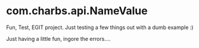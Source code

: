 com.charbs.api.NameValue
========================

Fun, Test, EGIT project.  Just testing a few things out with a dumb example :)

Just having a little fun, ingore the errors....
